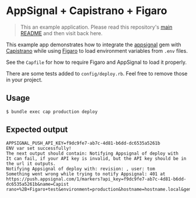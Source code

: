 # AppSignal + Capistrano + Figaro

> This an example application. Please read this repository's [main
  README](../../blob/master/README.md) and then visit back here.

This example app demonstrates how to integrate the [appsignal][appsignal-gem]
gem with [Capistrano][capistrano] while using [Figaro][figaro] to load
environment variables from `.env` files.

See the `Capfile` for how to require Figaro and AppSignal to load it properly.

There are some tests added to `config/deploy.rb`. Feel free to remove those in
your project.

## Usage

```
$ bundle exec cap production deploy
```

## Expected output

```
APPSIGNAL_PUSH_API_KEY=f9dc9fe7-ab7c-4d81-b6dd-dc6535a5261b
ENV var set successfully!
The next output should contain: Notifying Appsignal of deploy with
It can fail, if your API key is invalid, but the API key should be in the url it outputs.
Notifying Appsignal of deploy with: revision: , user: tom
Something went wrong while trying to notify Appsignal: 401 at https://push.appsignal.com/1/markers?api_key=f9dc9fe7-ab7c-4d81-b6dd-dc6535a5261b&name=Capist
rano+%2B+Figaro+test&environment=production&hostname=hostname.local&gem_version=1.3.6
```

[appsignal-gem]: https://github.com/appsignal/appsignal-ruby
[capistrano]: http://capistranorb.com/
[figaro]: https://github.com/laserlemon/figaro/
